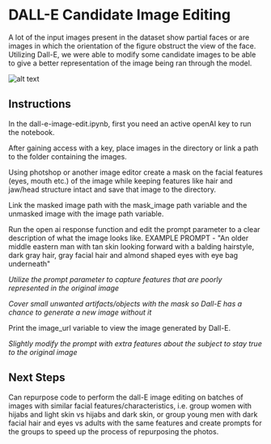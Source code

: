 # DALL-E Candidate Image Editing

A lot of the input images present in the dataset show partial faces or are images in which the orientation
of the figure obstruct the view of the face. Utilizing Dall-E, we were able to modify some candidate images
to be able to give a better representation of the image being ran through the model. 

<!-- 
Commenting out this image reference since it seems unrelated (TRG)
![](https://github.com/Epicato/lux-AI/blob/main/game.png) 
-->

![alt text](Isolated.png "Title")

## Instructions

In the dall-e-image-edit.ipynb, first you need an active openAI key to run the notebook.

After gaining access with a key, place images in the directory or link a path to the folder containing the images.

Using photshop or another image editor create a mask on the facial features (eyes, mouth etc.) of the image while
keeping features like hair and jaw/head structure intact and save that image to the directory.

Link the masked image path with the mask_image path variable and the unmasked image with the image path variable.

Run the open ai response function and edit the prompt parameter to a clear description of what the image looks like.
EXAMPLE PROMPT - "An older middle eastern man with tan skin looking forward with a balding hairstyle, dark gray hair, gray facial hair and almond shaped eyes with eye bag underneath"

*Utilize the prompt parameter to capture features that are poorly represented in the original image*

*Cover small unwanted artifacts/objects with the mask so Dall-E has a chance to generate a new image without it*

Print the image_url variable to view the image generated by Dall-E.

*Slightly modify the prompt with extra features about the subject to stay true to the original image*

## Next Steps
Can repurpose code to perform the dall-E image editing on batches of images with similar facial features/characteristics,
i.e. group women with hijabs and light skin vs hijabs and dark skin, or group young men with dark facial hair and eyes vs
adults with the same features and create prompts for the groups to speed up the process of repurposing the photos.
